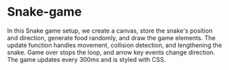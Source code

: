 # Snake-game
In this Snake game setup, we create a canvas, store the snake's position and direction, generate food randomly, and draw the game elements. The update function handles movement, collision detection, and lengthening the snake. Game over stops the loop, and arrow key events change direction. The game updates every 300ms and is styled with CSS.
